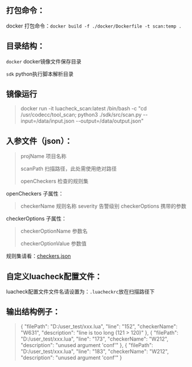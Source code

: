 ## 打包命令：
docker 打包命令：`docker build -f ./docker/Dockerfile -t scan:temp .`

## 目录结构：
`docker` docker镜像文件保存目录

`sdk`  python执行脚本解析目录

## 镜像运行
> docker run -it luacheck_scan:latest /bin/bash -c "cd /usr/codecc/tool_scan; python3 ./sdk/src/scan.py --input=/data/input.json --output=/data/output.json"

## 入参文件（json）：
> projName 项目名称
> 
> scanPath 扫描路径，此处需使用绝对路径
> 
> openCheckers 检查的规则集

openCheckers 子属性：
> checkerName 规则名称
> severity 告警级别
> checkerOptions 携带的参数

checkerOptions 子属性：

> checkerOptionName 参数名
> 
> checkerOptionValue 参数值

规则集请看：[checkers.json](./checkers.json)

## 自定义luacheck配置文件：
luacheck配置文件文件名请设置为：`.luacheckrc`放在扫描路径下

## 输出结构例子：
> {
      "filePath": "D:/user_test/xxx.lua",
      "line": "152",
      "checkerName": "W631",
      "description": "line is too long (121 > 120)"
    },
    {
      "filePath": "D:/user_test/xxx.lua",
      "line": "173",
      "checkerName": "W212",
      "description": "unused argument 'conf'"
    },
    {
      "filePath": "D:/user_test/xxx.lua",
      "line": "183",
      "checkerName": "W212",
      "description": "unused argument 'conf'"
    }